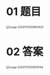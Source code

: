 # 01 题目

<img src="C:\Users\Administrator\AppData\Roaming\Typora\typora-user-images\image-20241112030953422.png" alt="image-20241112030953422" style="zoom:50%;" />



# 02 答案

<img src="C:\Users\Administrator\AppData\Roaming\Typora\typora-user-images\image-20241112030935144.png" alt="image-20241112030935144" style="zoom:50%;" />